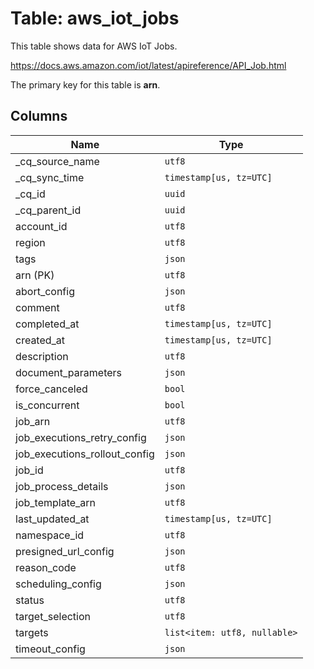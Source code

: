 # Table: aws_iot_jobs

This table shows data for AWS IoT Jobs.

https://docs.aws.amazon.com/iot/latest/apireference/API_Job.html

The primary key for this table is **arn**.

## Columns

| Name          | Type          |
| ------------- | ------------- |
|_cq_source_name|`utf8`|
|_cq_sync_time|`timestamp[us, tz=UTC]`|
|_cq_id|`uuid`|
|_cq_parent_id|`uuid`|
|account_id|`utf8`|
|region|`utf8`|
|tags|`json`|
|arn (PK)|`utf8`|
|abort_config|`json`|
|comment|`utf8`|
|completed_at|`timestamp[us, tz=UTC]`|
|created_at|`timestamp[us, tz=UTC]`|
|description|`utf8`|
|document_parameters|`json`|
|force_canceled|`bool`|
|is_concurrent|`bool`|
|job_arn|`utf8`|
|job_executions_retry_config|`json`|
|job_executions_rollout_config|`json`|
|job_id|`utf8`|
|job_process_details|`json`|
|job_template_arn|`utf8`|
|last_updated_at|`timestamp[us, tz=UTC]`|
|namespace_id|`utf8`|
|presigned_url_config|`json`|
|reason_code|`utf8`|
|scheduling_config|`json`|
|status|`utf8`|
|target_selection|`utf8`|
|targets|`list<item: utf8, nullable>`|
|timeout_config|`json`|